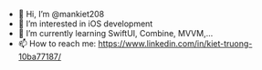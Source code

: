 - 👋 Hi, I’m @mankiet208
- 👀 I’m interested in iOS development
- 🌱 I’m currently learning SwiftUI, Combine, MVVM,...
- 📫 How to reach me: https://www.linkedin.com/in/kiet-truong-10ba77187/

<!---
mankiet208/mankiet208 is a ✨ special ✨ repository because its `README.md` (this file) appears on your GitHub profile.
You can click the Preview link to take a look at your changes.
--->
